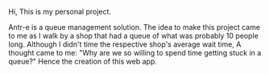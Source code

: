 Hi, This is my personal project.

Antr-e is a queue management solution.
The idea to make this project came to me as I walk by a shop that had a queue of what was probably 10 people long.
Although I didn't time the respective shop's average wait time, A thought came to me:
"Why are we so willing to spend time getting stuck in a queue?"
Hence the creation of this web app.
